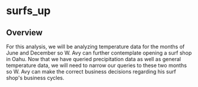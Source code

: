 # surfs_up
## Overview
For this analysis, we will be analyzing temperature data for the months of June and December so W. Avy can further contemplate opening a surf shop in Oahu. Now that we have queried precipitation data as well as general temperature data, we will need to narrow our queries to these two months so W. Avy can make the correct business decisions regarding his surf shop's business cycles.
## 

